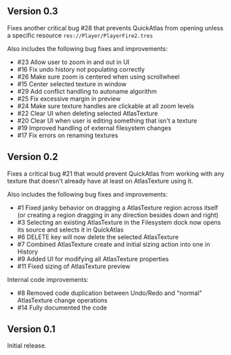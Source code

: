 ## Version 0.3
Fixes another critical bug #28 that prevents QuickAtlas from opening unless a specific resource `res://Player/PlayerFire2.tres`

Also includes the following bug fixes and improvements:

- #23 Allow user to zoom in and out in UI
- #16 Fix undo history not populating correctly
- #26 Make sure zoom is centered when using scrollwheel
- #15 Center selected texture in window
- #29 Add conflict handling to autoname algorithm
- #25 Fix excessive margin in preview
- #24 Make sure texture handles are clickable at all zoom levels
- #22 Clear UI when deleting selected AtlasTexture
- #20 Clear UI when user is editing something that isn't a texture
- #19 Improved handling of external filesystem changes
- #17 Fix errors on renaming textures

## Version 0.2
Fixes a critical bug #21 that would prevent QuickAtlas from working with any texture that doesn't already have at least on AtlasTexture using it.

Also includes the following bug fixes and improvements:

- #1 Fixed janky behavior on dragging a AtlasTexture region across itself (or creating a region dragging in any direction besides down and right)
- #3 Selecting an existing AtlasTexture in the Filesystem dock now opens its source and selects it in QuickAtlas
- #6 DELETE key will now delete the selected AtlasTexture
- #7 Combined AtlasTexture create and initial sizing action into one in History
- #9 Added UI for modifying all AtlasTexture properties
- #11 Fixed sizing of AtlasTexture preview

Internal code improvements:

- #8 Removed code duplication between Undo/Redo and "normal" AtlasTexture change operations
- #14 Fully documented the code


## Version 0.1
Initial release.